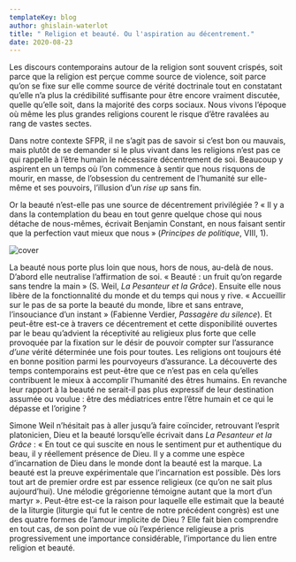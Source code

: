 ```yaml
---
templateKey: blog
author: ghislain-waterlot
title: " Religion et beauté. Ou l'aspiration au décentrement."
date: 2020-08-23
---
```

Les discours contemporains autour de la religion sont souvent crispés, soit parce que la religion est perçue comme source de violence, soit parce qu’on se fixe sur elle comme source de vérité doctrinale tout en constatant qu’elle n’a plus la crédibilité suffisante pour être encore vraiment discutée, quelle qu’elle soit, dans la majorité des corps sociaux. Nous vivons l’époque où même les plus grandes religions courent le risque d’être ravalées au rang de vastes sectes.

Dans notre contexte SFPR, il ne s’agit pas de savoir si c’est bon ou mauvais, mais plutôt de se demander si le plus vivant dans les religions n’est pas ce qui rappelle à l’être humain le nécessaire décentrement de soi. Beaucoup y aspirent en un temps où l’on commence à sentir que nous risquons de mourir, en masse, de l’obsession du centrement de l’humanité sur elle-même et ses pouvoirs, l’illusion d’un *rise up* sans fin.

Or la beauté n’est-elle pas une source de décentrement privilégiée ? « Il y a dans la contemplation du beau en tout genre quelque chose qui nous détache de nous-mêmes, écrivait Benjamin Constant, en nous faisant sentir que la perfection vaut mieux que nous » (*Principes de politique*, VIII, 1).

![cover](/img/verdier.png "cover")

La beauté nous porte plus loin que nous, hors de nous, au-delà de nous. D’abord elle neutralise l’affirmation de soi. « Beauté : un fruit qu’on regarde sans tendre la main » (S. Weil, *La Pesanteur et la Grâce*). Ensuite elle nous libère de la fonctionnalité du monde et du temps qui nous y rive. « Accueillir sur le pas de sa porte la beauté du monde, libre et sans entrave, l’insouciance d’un instant » (Fabienne Verdier, *Passagère du silence*). Et peut-être est-ce à travers ce décentrement et cette disponibilité ouvertes par le beau qu’advient la réceptivité au religieux plus forte que celle provoquée par la fixation sur le désir de pouvoir compter sur l’assurance *d’une* vérité déterminée une fois pour toutes. Les religions ont toujours été en bonne position parmi les pourvoyeurs d’assurance. La découverte des temps contemporains est peut-être que ce n’est pas en cela qu’elles contribuent le mieux à accomplir l’humanité des êtres humains. En revanche leur rapport à la beauté ne serait-il pas plus expressif de leur destination assumée ou voulue : être des médiatrices entre l’être humain et ce qui le dépasse et l’origine ?

Simone Weil n’hésitait pas à aller jusqu’à faire coïncider, retrouvant l’esprit platonicien, Dieu et la beauté lorsqu’elle écrivait dans *La Pesanteur et la Grâce* : « En tout ce qui suscite en nous le sentiment pur et authentique du beau, il y réellement présence de Dieu. Il y a comme une espèce d’incarnation de Dieu dans le monde dont la beauté est la marque. La beauté est la preuve expérimentale que l’incarnation est possible. Dès lors tout art de premier ordre est par essence religieux (ce qu’on ne sait plus aujourd’hui). Une mélodie grégorienne témoigne autant que la mort d’un martyr ». Peut-être est-ce la raison pour laquelle elle estimait que la beauté de la liturgie (liturgie qui fut le centre de notre précédent congrès) est une des quatre formes de l’amour implicite de Dieu ? Elle fait bien comprendre en tout cas, de son point de vue où l’expérience religieuse a pris progressivement une importance considérable, l’importance du lien entre religion et beauté.